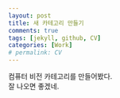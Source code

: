 ```yaml
---
layout: post
title: 새 카테고리 만들기
comments: true
tags: [jekyll, github, CV]
categories: [Work]
# permalink: CV
---
```


컴퓨터 비전 카테고리를 만들어봤다.  
잘 나오면 좋겠네.  
